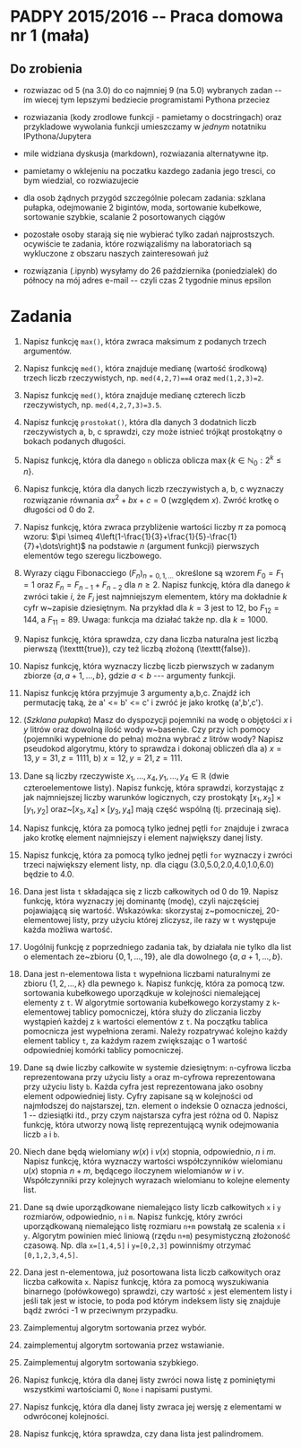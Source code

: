 # PADPY 2015/2016 -- Praca domowa nr 1 (mała)

## Do zrobienia

* rozwiazac od 5 (na 3.0) do co najmniej 9 (na 5.0) wybranych zadan
-- im wiecej tym lepszymi bedziecie programistami Pythona przeciez

* rozwiazania (kody zrodlowe funkcji - pamietamy o docstringach)
oraz przykladowe wywolania funkcji umieszczamy w *jednym* notatniku
IPythona/Jupytera

* mile widziana dyskusja (markdown), rozwiazania alternatywne itp.

* pamietamy o wklejeniu na poczatku kazdego zadania jego tresci, co bym
wiedzial, co rozwiazujecie

* dla osob żądnych przygód szczególnie polecam zadania:
szklana pułapka, odejmowanie 2 bigintów, moda, sortowanie kubełkowe,
sortowanie szybkie, scalanie 2 posortowanych ciągów

* pozostałe osoby starają się nie wybierać tylko zadań najprostszych.
ocywiście te zadania, które rozwiązaliśmy na laboratoriach są wykluczone
z obszaru naszych zainteresowań już

* rozwiązania (.ipynb) wysyłamy do 26 października (poniedzialek) do północy
na mój adres e-mail -- czyli czas 2 tygodnie minus epsilon


# Zadania

1. Napisz funkcję `max()`, która zwraca maksimum z podanych trzech argumentów.

2. Napisz funkcję `med()`, która znajduje medianę (wartość środkową)
trzech liczb rzeczywistych, np. `med(4,2,7)==4` oraz
`med(1,2,3)=2`.

3. Napisz funkcję `med()`, która znajduje medianę
czterech liczb rzeczywistych, np. `med(4,2,7,3)=3.5`.

4. Napisz funkcję `prostokat()`, która dla danych 3 dodatnich liczb
rzeczywistych a, b, c sprawdzi, czy może istnieć trójkąt prostokątny
o bokach podanych długości.

5. Napisz funkcję, która dla danego `n` oblicza
oblicza $\max\{k\in\mathbb{N}_0 : 2^k\le n\}$.

6. Napisz funkcję, która dla danych liczb rzeczywistych a, b, c
wyznaczy rozwiązanie równania $ax^2+bx+c=0$ (względem $x$).
Zwróć krotkę o długości od 0 do 2.

7. Napisz funkcję, która zwraca przybliżenie wartości liczby $\pi$
za pomocą wzoru:
$\pi \simeq 4\left(1-\frac{1}{3}+\frac{1}{5}-\frac{1}{7}+\dots\right)$
na podstawie $n$ (argument funkcji) pierwszych elementów tego szeregu
liczbowego.

8. Wyrazy ciągu Fibonacciego $(F_n)_{n=0,1,\dots}$ określone są wzorem
$F_0=F_1=1$ oraz $F_n=F_{n-1}+F_{n-2}$ dla $n\ge 2$. Napisz funkcję,
która dla danego $k$ zwróci takie $i$, że $F_i$ jest najmniejszym elementem,
który ma dokładnie $k$ cyfr w~zapisie dziesiętnym. Na przykład dla $k=3$
jest to $12$, bo $F_{12}=144$, a $F_{11}=89$. Uwaga: funkcja ma działać
także np. dla $k=1000$.

9. Napisz funkcję, która sprawdza, czy dana liczba naturalna
jest liczbą pierwszą (\texttt{true}), czy też liczbą złożoną
(\texttt{false}).

10. Napisz funkcję, która wyznaczy liczbę liczb pierwszych w zadanym zbiorze
$\{a,a+1,\dots,b\}$, gdzie $a<b$ --- argumenty funkcji.

11. Napisz funkcję która przyjmuje 3 argumenty a,b,c. Znajdź ich permutację
taką, że a' <= b' <= c' i zwróć je jako krotkę (a',b',c').

12. (*Szklana pułapka*) Masz do dyspozycji pojemniki na wodę o objętości $x$
i $y$ litrów oraz dowolną ilość wody w~basenie. Czy przy ich pomocy (pojemniki
wypełnione do pełna) można wybrać $z$ litrów wody? Napisz pseudokod
algorytmu, który to sprawdza i dokonaj obliczeń dla
a) $x=13, y=31, z=1111$, b) $x=12, y=21, z=111$.


13. Dane są liczby rzeczywiste $x_1,\dots,x_4,y_1,\dots,y_4\in\mathbb{R}$
(dwie czteroelementowe listy). Napisz funkcję, która sprawdzi, korzystając
z jak najmniejszej liczby warunków logicznych, czy prostokąty
$[x_1,x_2]\times[y_1,y_2]$ oraz~$[x_3,x_4]\times[y_3,y_4]$ mają część
wspólną (tj. przecinają się).

14. Napisz funkcję, która za pomocą tylko jednej pętli `for` znajduje
i zwraca jako krotkę element najmniejszy i element największy
danej listy.

15. Napisz funkcję, która za pomocą tylko jednej pętli `for` wyznaczy i zwróci
trzeci największy element listy, np. dla ciągu (3.0,5.0,2.0,4.0,1.0,6.0)
będzie to 4.0.

16. Dana jest lista `t` składająca się z liczb całkowitych od 0 do 19.
Napisz funkcję, która wyznaczy jej dominantę (modę), czyli najczęściej
pojawiającą się wartość. Wskazówka: skorzystaj z~pomocniczej,
20-elementowej listy, przy użyciu której zliczysz, ile razy w `t` występuje
każda możliwa wartość.

17. Uogólnij funkcję z poprzedniego zadania tak, by działała nie tylko dla list
o elementach ze~zbioru $\{0,1,\dots,19\}$, ale dla dowolnego $\{a,a+1,\dots,b\}$.

18. Dana jest n-elementowa lista `t` wypełniona liczbami naturalnymi ze zbioru
$\{1, 2, \dots, k\}$ dla pewnego `k`. Napisz funkcję, która za pomocą
tzw. sortowania kubełkowego uporządkuje w kolejności niemalejącej elementy
z `t`. W algorytmie sortowania kubełkowego korzystamy z `k`-elementowej tablicy
pomocniczej, która służy do zliczania liczby wystąpień każdej z `k` wartości
elementów z `t`. Na początku tablica pomocnicza jest wypełniona zerami.
Należy rozpatrywać kolejno każdy element tablicy `t`, za każdym razem
zwiększając o 1 wartość odpowiedniej komórki tablicy pomocniczej.

19. Dane są dwie liczby całkowite w systemie dziesiętnym: `n`-cyfrowa liczba
reprezentowana przy użyciu listy `a` oraz m-cyfrowa reprezentowana
przy użyciu listy `b`. Każda cyfra jest reprezentowana jako osobny element
odpowiedniej listy. Cyfry zapisane są w kolejności od najmłodszej do
najstarszej, tzn. element o indeksie 0 oznacza jedności, 1 -- dziesiątki itd.,
przy czym najstarsza cyfra jest różna od 0. Napisz funkcję, która utworzy nową
listę reprezentującą wynik odejmowania liczb `a` i `b`.

20. Niech dane będą wielomiany $w(x)$ i $v(x)$ stopnia, odpowiednio, $n$ i $m$.
Napisz funkcję, która wyznaczy wartości współczynników wielomianu $u(x)$
stopnia $n+m$, będącego iloczynem wielomianów $w$ i $v$.
Współczynniki przy kolejnych wyrazach wielomianu to kolejne elementy list.

21. Dane są dwie uporządkowane niemalejąco listy liczb całkowitych `x` i `y`
rozmiarów, odpowiednio, `n` i `m`. Napisz funkcję, który zwróci uporządkowaną
niemalejąco listę rozmiaru `n+m` powstałą ze scalenia `x` i `y`.
Algorytm powinien mieć liniową (rzędu `n+m`) pesymistyczną złożoność czasową.
Np. dla `x=[1,4,5]` i `y=[0,2,3]` powinniśmy otrzymać `[0,1,2,3,4,5]`.

22. Dana jest n-elementowa, już posortowana lista liczb całkowitych
oraz liczba całkowita `x`. Napisz funkcję, która za pomocą wyszukiwania
binarnego (połówkowego) sprawdzi, czy wartość `x` jest elementem listy
i jeśli tak jest w istocie, to poda pod którym indeksem listy się znajduje bądź
zwróci -1 w przeciwnym przypadku.

23. Zaimplementuj algorytm sortowania przez wybór.

24. zaimplementuj algorytm sortowania przez wstawianie.

25. Zaimplementuj algorytm sortowania szybkiego.

26. Napisz funkcję, która dla danej listy zwróci nowa listę z pominiętymi
wszystkimi wartościami 0, `None` i napisami pustymi.

27. Napisz funkcję, która dla danej listy zwraca jej wersję z elementami
w odwróconej kolejności.

28. Napisz funkcję, która sprawdza, czy dana lista jest palindromem.
